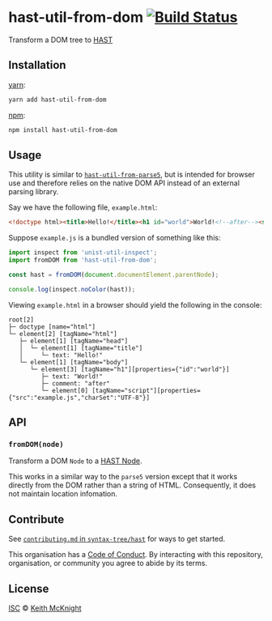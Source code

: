 # hast-util-from-dom [![Build Status][travis-badge]][travis]

Transform a DOM tree to [HAST][]

## Installation

[yarn][]:

```bash
yarn add hast-util-from-dom
```

[npm][]:

```bash
npm install hast-util-from-dom
```

## Usage

This utility is similar to [`hast-util-from-parse5`][hast-util-from-parse5], but is intended for browser use and therefore relies on the native DOM API instead of an external parsing library.

Say we have the following file, `example.html`:

```html
<!doctype html><title>Hello!</title><h1 id="world">World!<!--after--><script src="example.js" charset="UTF-8"></script>
```

Suppose `example.js` is a bundled version of something like this:

```js
import inspect from 'unist-util-inspect';
import fromDOM from 'hast-util-from-dom';

const hast = fromDOM(document.documentElement.parentNode);

console.log(inspect.noColor(hast));
```

Viewing `example.html` in a browser should yield the following in the console:

```text
root[2]
├─ doctype [name="html"]
└─ element[2] [tagName="html"]
   ├─ element[1] [tagName="head"]
   │  └─ element[1] [tagName="title"]
   │     └─ text: "Hello!"
   └─ element[1] [tagName="body"]
      └─ element[3] [tagName="h1"][properties={"id":"world"}]
         ├─ text: "World!"
         ├─ comment: "after"
         └─ element[0] [tagName="script"][properties={"src":"example.js","charSet":"UTF-8"}]
```

## API

### `fromDOM(node)`

Transform a DOM `Node` to a [HAST Node][node].

This works in a similar way to the `parse5` version except that it works directly from the DOM rather than a string of HTML. Consequently, it does not maintain location infomation.

## Contribute

See [`contributing.md` in `syntax-tree/hast`][contributing] for ways to get
started.

This organisation has a [Code of Conduct][coc].  By interacting with this
repository, organisation, or community you agree to abide by its terms.

## License

[ISC][license] © [Keith McKnight][author]

<!-- Definitions -->

[travis-badge]: https://img.shields.io/travis/syntax-tree/hast-util-from-dom.svg

[travis]: https://travis-ci.org/syntax-tree/hast-util-from-dom

[yarn]: https://yarnpkg.com/lang/en/docs/install

[npm]: https://docs.npmjs.com/cli/install

[license]: LICENSE

[author]: https://keith.mcknig.ht

[hast]: https://github.com/syntax-tree/hast

[hast-util-from-parse5]: https://github.com/syntax-tree/hast-util-from-parse5

[node]: https://github.com/syntax-tree/hast#ast

[contributing]: https://github.com/syntax-tree/hast/blob/master/contributing.md

[coc]: https://github.com/syntax-tree/hast/blob/master/code-of-conduct.md
